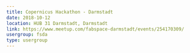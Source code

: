 ```yaml
---
title: Copernicus Hackathon - Darmstadt
date: 2018-10-12
location: HUB 31 Darmstadt, Darmstadt
link: https://www.meetup.com/fabspace-darmstadt/events/254170309/
usergroup: fsda
type: usergroup
---
```

